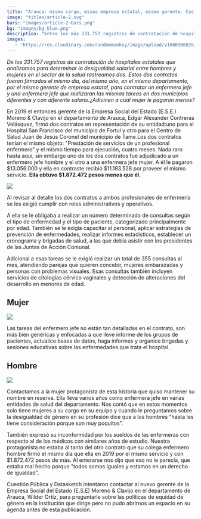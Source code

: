 ```yaml
---
title: "Arauca: mismo cargo, misma empresa estatal, mismo gerente. Casi dos millones de diferencia entre enfermero y enfermera."
image: "titles/article-2.svg"
bars: "images/article-2-bars.png"
bg: "images/bg-blue.png"
description: "Entre los más 331.757 registros de contratación de hospitales estatales que analizamos para determinar la desigualdad salarial entre hombres y mujeres en el sector de la salud en Colombia. De la base de datos rastreamos dos contratos firmados el mismo día, del mismo año, en el mismo departamento, por el mismo gerente de empresa estatal, para contratar un enfermero jefe y una enfermera jefe que realizaran las mismas tareas en dos municipios diferentes y con diferente salario. ¿Adivinen a cuál mujer le pagaron menos?"
images:
   - "https://res.cloudinary.com/randommonkey/image/upload/v1600906835/brecha-salarial/person-2.jpg"
---
```


*De los 331.757 registros de contratación de hospitales estatales que analizamos para determinar la desigualdad salarial entre hombres y mujeres en el sector de la salud rastreamos dos. Estos dos contratos fueron firmados el mismo día, del mismo año, en el mismo departamento, por el mismo gerente de empresa estatal, para contratar un enfermero jefe y una enfermera jefe que realizaran las mismas tareas en dos municipios diferentes y con diferente salario.¿Adivinen a cuál mujer le pagaron menos?*

En 2019 el entonces gerente de la Empresa Social del Estado (E.S.E.) Moreno & Clavijo en el departamento de Arauca, Edgar Alexander Contreras Velásquez, firmó dos contratos en representación de su entidad:uno para el Hospital San Francisco del municipio de Fortul y otro para el Centro de Salud Juan de Jesús Coronel del municipio de Tame.Los dos contratos tenían el mismo objeto: "Prestación de servicios de un profesional enfermero” y el mismo tiempo para ejecución, cuatro meses. Nada raro hasta aquí, sin embargo uno de los dos contratos fue adjudicado a un enfermero jefe hombre y el otro a una enfermera jefe mujer. A él le pagaron $13.056.000 y ella en contraste recibió $11.183.528 por proveer el mismo servicio. **Ella obtuvo $1.872.472 pesos menos que él.**

![](/article-2-1.jpg)

Al revisar al detalle los dos contratos a ambos profesionales de enfermería se les exigió cumplir con roles administrativos y operativos.

A ella se le obligaba a realizar un número determinado de consultas según el tipo de enfermedad y el tipo de paciente, categorizado principalmente por edad. También se le exigía capacitar al personal, aplicar estrategias de prevención de enfermedades, realizar informes estadísticos, establecer un cronograma y brigadas de salud, a las que debía asistir con los presidentes de las Juntas de Acción Comunal.

Adicional a esas tareas se le exigió realizar un total de 355 consultas al mes, atendiendo parejas que quieren concebir, mujeres embarazadas y personas con problemas visuales. Esas consultas también incluyen servicios de citologías cérvico vaginales y detección de alteraciones del desarrollo en menores de edad.

## Mujer

![](/article-2-2.png)

Las tareas del enfermero jefe no están tan detalladas en el contrato, son más bien genéricas y enfocadas a que lleve informe de los grupos de pacientes, actualice bases de datos, haga informes y organice brigadas y sesiones educativas sobre las enfermedades que trata el hospital.

## Hombre

![](/article-2-4.png)

Contactamos a la mujer protagonista de esta historia que quiso mantener su nombre en reserva. Ella lleva varios años como enfermera jefe en varias entidades de salud del departamento. Nos contó que en estos momentos solo tiene mujeres a su cargo en su equipo y cuando le preguntamos sobre la desigualdad de género en su profesión dice que a los hombres "hasta les tiene consideración porque son muy poquitos”.

También expresó su inconformidad por los sueldos de las enfermeras con respecto al de los médicos con similares años de estudio. Nuestra protagonista no estaba al tanto del otro contrato que su colega enfermero hombre firmó el mismo día que ella en 2019 por el mismo servicio y con $1.872.472 pesos de más. Al enterarse nos dijo que eso no le parecía, que estaba mal hecho porque "todos somos iguales y estamos en un derecho de igualdad”.

Cuestión Pública y Datasketch intentaron contactar al nuevo gerente de la Empresa Social del Estado (E.S.E) Moreno & Clavijo en el departamento de Arauca, Wilder Ortíz, para preguntarle sobre las políticas de equidad de género en la institución que dirige pero no pudo abrirnos un espacio en su agenda antes de esta publicación.